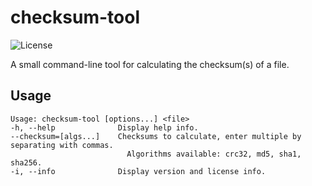# checksum-tool

![License](https://img.shields.io/github/license/16BitWonder/checksum-tool)

A small command-line tool for calculating the checksum(s) of a file.

## Usage
```
Usage: checksum-tool [options...] <file>
-h, --help              Display help info.
--checksum=[algs...]    Checksums to calculate, enter multiple by separating with commas.
                          Algorithms available: crc32, md5, sha1, sha256.
-i, --info              Display version and license info.
```
